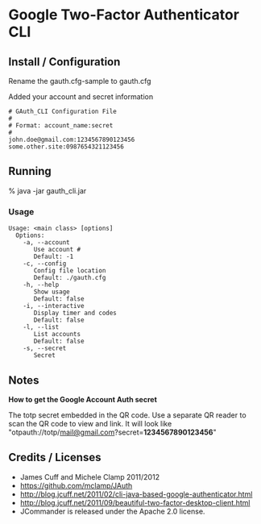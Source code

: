 # Google Two-Factor Authenticator CLI

## Install / Configuration

Rename the gauth.cfg-sample to gauth.cfg

Added your account and secret information 

```
# GAuth_CLI Configuration File
#
# Format: account_name:secret
#
john.doe@gmail.com:1234567890123456
some.other.site:0987654321123456
```


## Running

% java -jar gauth_cli.jar


### Usage
```
Usage: <main class> [options]
  Options:
    -a, --account
       Use account #
       Default: -1
    -c, --config
       Config file location
       Default: ./gauth.cfg
    -h, --help
       Show usage
       Default: false
    -i, --interactive
       Display timer and codes
       Default: false
    -l, --list
       List accounts
       Default: false
    -s, --secret
       Secret
```

## Notes

**How to get the Google Account Auth secret**

The totp secret embedded in the QR code. Use a separate QR reader to scan the QR code to view and link. It will look like "otpauth://totp/mail@gmail.com?secret=**1234567890123456**"

## Credits / Licenses
 * James Cuff and Michele Clamp 2011/2012
 * https://github.com/mclamp/JAuth
 * http://blog.jcuff.net/2011/02/cli-java-based-google-authenticator.html
 * http://blog.jcuff.net/2011/09/beautiful-two-factor-desktop-client.html
 * JCommander is released under the Apache 2.0 license. 